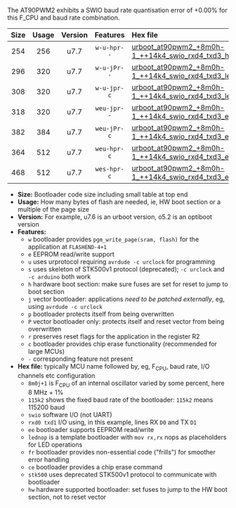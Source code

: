 The AT90PWM2 exhibits a SWIO baud rate quantisation error of +0.00% for this F_CPU and baud rate combination.

|Size|Usage|Version|Features|Hex file|
|:-:|:-:|:-:|:-:|:--|
|254|256|u7.7|`w-u-hpr--`|[urboot_at90pwm2_+8m0h-1_++14k4_swio_rxd4_txd3_hw.hex](https://raw.githubusercontent.com/stefanrueger/urboot.hex/main/mcus/at90pwm2/internal_oscillator/fcpu_+8m0h-1/br_++14k4/urboot_at90pwm2_+8m0h-1_++14k4_swio_rxd4_txd3_hw.hex)|
|296|320|u7.7|`w-u-jPr--`|[urboot_at90pwm2_+8m0h-1_++14k4_swio_rxd4_txd3_lednop_fr.hex](https://raw.githubusercontent.com/stefanrueger/urboot.hex/main/mcus/at90pwm2/internal_oscillator/fcpu_+8m0h-1/br_++14k4/urboot_at90pwm2_+8m0h-1_++14k4_swio_rxd4_txd3_lednop_fr.hex)|
|308|320|u7.7|`w-u-jpr-c`|[urboot_at90pwm2_+8m0h-1_++14k4_swio_rxd4_txd3_lednop_fr_ce.hex](https://raw.githubusercontent.com/stefanrueger/urboot.hex/main/mcus/at90pwm2/internal_oscillator/fcpu_+8m0h-1/br_++14k4/urboot_at90pwm2_+8m0h-1_++14k4_swio_rxd4_txd3_lednop_fr_ce.hex)|
|318|320|u7.7|`weu-jpr--`|[urboot_at90pwm2_+8m0h-1_++14k4_swio_rxd4_txd3_ee.hex](https://raw.githubusercontent.com/stefanrueger/urboot.hex/main/mcus/at90pwm2/internal_oscillator/fcpu_+8m0h-1/br_++14k4/urboot_at90pwm2_+8m0h-1_++14k4_swio_rxd4_txd3_ee.hex)|
|382|384|u7.7|`weu-jPr-c`|[urboot_at90pwm2_+8m0h-1_++14k4_swio_rxd4_txd3_ee_lednop_fr_ce.hex](https://raw.githubusercontent.com/stefanrueger/urboot.hex/main/mcus/at90pwm2/internal_oscillator/fcpu_+8m0h-1/br_++14k4/urboot_at90pwm2_+8m0h-1_++14k4_swio_rxd4_txd3_ee_lednop_fr_ce.hex)|
|364|512|u7.7|`weu-hpr-c`|[urboot_at90pwm2_+8m0h-1_++14k4_swio_rxd4_txd3_ee_lednop_fr_ce_hw.hex](https://raw.githubusercontent.com/stefanrueger/urboot.hex/main/mcus/at90pwm2/internal_oscillator/fcpu_+8m0h-1/br_++14k4/urboot_at90pwm2_+8m0h-1_++14k4_swio_rxd4_txd3_ee_lednop_fr_ce_hw.hex)|
|468|512|u7.7|`wes-hpr-c`|[urboot_at90pwm2_+8m0h-1_++14k4_swio_rxd4_txd3_ee_lednop_fr_ce_stk500_hw.hex](https://raw.githubusercontent.com/stefanrueger/urboot.hex/main/mcus/at90pwm2/internal_oscillator/fcpu_+8m0h-1/br_++14k4/urboot_at90pwm2_+8m0h-1_++14k4_swio_rxd4_txd3_ee_lednop_fr_ce_stk500_hw.hex)|

- **Size:** Bootloader code size including small table at top end
- **Usage:** How many bytes of flash are needed, ie, HW boot section or a multiple of the page size
- **Version:** For example, u7.6 is an urboot version, o5.2 is an optiboot version
- **Features:**
  + `w` bootloader provides `pgm_write_page(sram, flash)` for the application at `FLASHEND-4+1`
  + `e` EEPROM read/write support
  + `u` uses urprotocol requiring `avrdude -c urclock` for programming
  + `s` uses skeleton of STK500v1 protocol (deprecated); `-c urclock` and `-c arduino` both work
  + `h` hardware boot section: make sure fuses are set for reset to jump to boot section
  + `j` vector bootloader: applications *need to be patched externally*, eg, using `avrdude -c urclock`
  + `p` bootloader protects itself from being overwritten
  + `P` vector bootloader only: protects itself and reset vector from being overwritten
  + `r` preserves reset flags for the application in the register R2
  + `c` bootloader provides chip erase functionality (recommended for large MCUs)
  + `-` corresponding feature not present
- **Hex file:** typically MCU name followed by, eg, F<sub>CPU</sub>, baud rate, I/O channels etc configuration
  + `8m0j+1` is F<sub>CPU</sub> of an internal oscillator varied by some percent, here 8 MHz + 1%
  + `115k2` shows the fixed baud rate of the bootloader: `115k2` means 115200 baud
  + `swio` software I/O (not UART)
  + `rxd0 txd1` I/O using, in this example, lines RX `D0` and TX `D1`
  + `ee` bootloader supports EEPROM read/write
  + `lednop` is a template bootloader with `mov rx,rx` nops as placeholders for LED operations
  + `fr` bootloader provides non-essential code ("frills") for smoother error handling
  + `ce` bootloader provides a chip erase command
  + `stk500` uses deprecated STK500v1 protocol to communicate with bootloader
  + `hw` hardware supported bootloader: set fuses to jump to the HW boot section, not to reset vector
